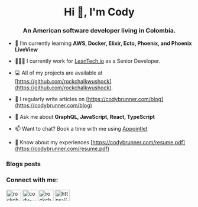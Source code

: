 <h1 align="center">Hi 👋, I'm Cody</h1>
<h3 align="center">An American software developer living in Colombia.</h3>

- 🌱 I’m currently learning **AWS, Docker, Elixir, Ecto, Phoenix, and Phoenix LiveView**

- 👨🏻‍💻 I currently work for [LeanTech.io](https://www.leangroup.com/solutions/leantech) as a Senior Developer.

- 💻 All of my projects are available at [https://github.com/rockchalkwushock](https://github.com/rockchalkwushock).

- 📝 I regularly write articles on [https://codybrunner.com/blog](https://codybrunner.com/blog)

- 💬 Ask me about **GraphQL, JavaScript, React, TypeScript**

- 📫 Want to chat? Book a time with me using [Appointlet](https://appt.link/cody-brunner-dev)

- 📄 Know about my experiences [https://codybrunner.com/resume.pdf](https://codybrunner.com/resume.pdf)

### Blogs posts
<!-- BLOG-POST-LIST:START -->
<!-- BLOG-POST-LIST:END -->

<h3 align="left">Connect with me:</h3>
<p align="left">
<a href="https://twitter.com/rockchalkdev" target="blank"><img align="center" src="https://raw.githubusercontent.com/rahuldkjain/github-profile-readme-generator/master/src/images/icons/Social/twitter.svg" alt="rockchalkdev" height="30" width="40" /></a>
<a href="https://linkedin.com/in/cody-brunner" target="blank"><img align="center" src="https://raw.githubusercontent.com/rahuldkjain/github-profile-readme-generator/master/src/images/icons/Social/linked-in-alt.svg" alt="cody-brunner" height="30" width="40" /></a>
<a href="https://instagram.com/rockchalkwushock" target="blank"><img align="center" src="https://raw.githubusercontent.com/rahuldkjain/github-profile-readme-generator/master/src/images/icons/Social/instagram.svg" alt="rockchalkwushock" height="30" width="40" /></a>
<a href="https://codybrunner.com/feed.xml" target="blank"><img align="center" src="https://raw.githubusercontent.com/rahuldkjain/github-profile-readme-generator/master/src/images/icons/Social/rss.svg" alt="https://codybrunner.com/feed.xml" height="30" width="40" /></a>
</p>

